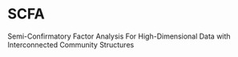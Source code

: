 # SCFA
 Semi-Confirmatory Factor Analysis For High-Dimensional Data with Interconnected Community Structures
